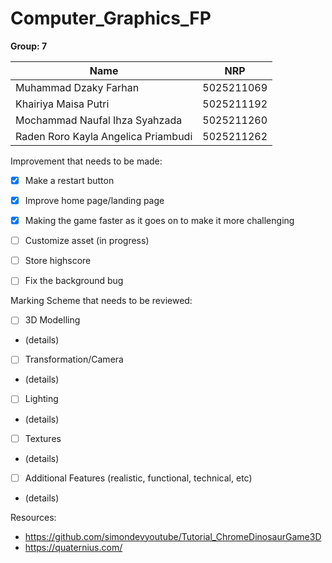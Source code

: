 # Computer_Graphics_FP

**Group: 7**

| Name                                | NRP        |
| ------------------------------------|------------|
| Muhammad Dzaky Farhan               | 5025211069 |
| Khairiya Maisa Putri                | 5025211192 |
| Mochammad Naufal Ihza Syahzada      | 5025211260 |
| Raden Roro Kayla Angelica Priambudi | 5025211262 |

Improvement that needs to be made:
- [X] Make a restart button
- [X] Improve home page/landing page
- [X] Making the game faster as it goes on to make it more challenging
- [ ] Customize asset (in progress)
- [ ] Store highscore
- [ ] Fix the background bug


Marking Scheme that needs to be reviewed:
- [ ] 3D Modelling
- (details)
- [ ] Transformation/Camera
- (details)
- [ ] Lighting
- (details)
- [ ] Textures
- (details)
- [ ] Additional Features (realistic, functional, technical, etc)
- (details)

Resources:
- https://github.com/simondevyoutube/Tutorial_ChromeDinosaurGame3D
- https://quaternius.com/
